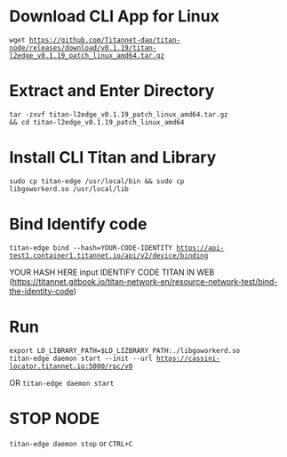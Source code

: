 # Download CLI App for Linux
<code>wget https://github.com/Titannet-dao/titan-node/releases/download/v0.1.19/titan-l2edge_v0.1.19_patch_linux_amd64.tar.gz</code>

# Extract and Enter Directory
<code>tar -zxvf titan-l2edge_v0.1.19_patch_linux_amd64.tar.gz && cd titan-l2edge_v0.1.19_patch_linux_amd64</code>

# Install CLI Titan and Library
<code>sudo cp titan-edge /usr/local/bin && sudo cp libgoworkerd.so /usr/local/lib</code>

# Bind Identify code
<code>titan-edge bind --hash=YOUR-CODE-IDENTITY https://api-test1.container1.titannet.io/api/v2/device/binding</code>

YOUR HASH HERE input IDENTIFY CODE TITAN IN WEB (https://titannet.gitbook.io/titan-network-en/resource-network-test/bind-the-identity-code)
# Run
<code>export LD_LIBRARY_PATH=$LD_LIZBRARY_PATH:./libgoworkerd.so
titan-edge daemon start --init --url https://cassini-locator.titannet.io:5000/rpc/v0</code>

OR
<code>titan-edge daemon start</code>

# STOP NODE
<code>titan-edge daemon stop</code>
or
<code>CTRL+C</code>

